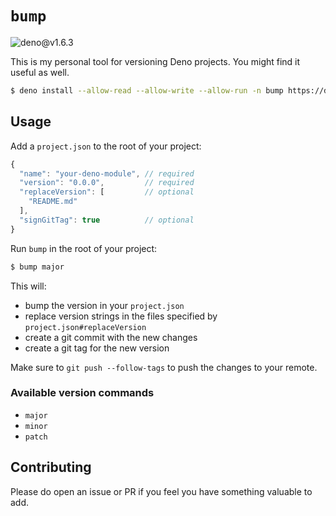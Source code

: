 # `bump`

![deno@v1.6.3](https://github.com/iAmNathanJ/bump/workflows/deno@v1.6.3/badge.svg)

This is my personal tool for versioning Deno projects. You might find it useful as well.

```sh
$ deno install --allow-read --allow-write --allow-run -n bump https://denopkg.com/iamnathanj/bump@v2.2.0/cli.ts
```

## Usage

Add a `project.json` to the root of your project:

```js
{
  "name": "your-deno-module", // required 
  "version": "0.0.0",         // required
  "replaceVersion": [         // optional
    "README.md"
  ],
  "signGitTag": true          // optional
}
```

Run `bump` in the root of your project:
```sh
$ bump major
```

This will:
- bump the version in your `project.json`
- replace version strings in the files specified by `project.json#replaceVersion`
- create a git commit with the new changes
- create a git tag for the new version

Make sure to `git push --follow-tags` to push the changes to your remote.

### Available version commands
- `major`
- `minor`
- `patch`

## Contributing
Please do open an issue or PR if you feel you have something valuable to add. 
